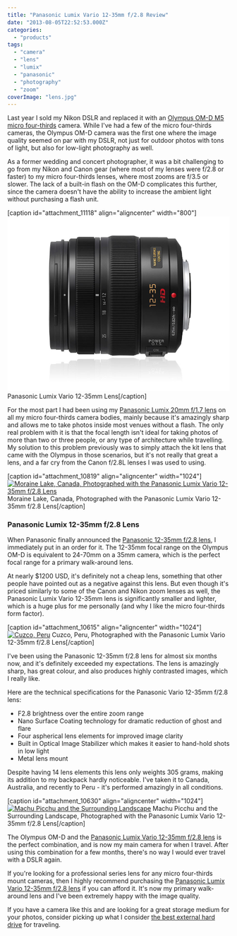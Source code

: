 ```yaml
---
title: "Panasonic Lumix Vario 12-35mm f/2.8 Review"
date: "2013-08-05T22:52:53.000Z"
categories: 
  - "products"
tags: 
  - "camera"
  - "lens"
  - "lumix"
  - "panasonic"
  - "photography"
  - "zoom"
coverImage: "lens.jpg"
---
```


Last year I sold my Nikon DSLR and replaced it with an [Olympus OM-D M5 micro four-thirds](/travel/reviews/products/olympus-om-d-e-m5-micro-four-thirds-camera-review/) camera. While I've had a few of the micro four-thirds cameras, the Olympus OM-D camera was the first one where the image quality seemed on par with my DSLR, not just for outdoor photos with tons of light, but also for low-light photography as well.

As a former wedding and concert photographer, it was a bit challenging to go from my Nikon and Canon gear (where most of my lenses were f/2.8 or faster) to my micro four-thirds lenses, where most zooms are f/3.5 or slower. The lack of a built-in flash on the OM-D complicates this further, since the camera doesn't have the ability to increase the ambient light without purchasing a flash unit.

\[caption id="attachment\_11118" align="aligncenter" width="800"\][![Panasonic Lumix Vario 12-35mm Lens](images/lens.jpg)](http://www.migratorynerd.com/wordpress/wp-content/uploads/2013/08/lens.jpg) Panasonic Lumix Vario 12-35mm Lens\[/caption\]

For the most part I had been using my [Panasonic Lumix 20mm f/1.7 lens](http://www.amazon.com/gp/product/B00DJS8322/ref=as_li_qf_sp_asin_il_tl?ie=UTF8&camp=1789&creative=9325&creativeASIN=B00DJS8322&linkCode=as2&tag=duanstor-20) on all my micro four-thirds camera bodies, mainly because it's amazingly sharp and allows me to take photos inside most venues without a flash. The only real problem with it is that the focal length isn't ideal for taking photos of more than two or three people, or any type of architecture while travelling. My solution to this problem previously was to simply attach the kit lens that came with the Olympus in those scenarios, but it's not really that great a lens, and a far cry from the Canon f/2.8L lenses I was used to using.

\[caption id="attachment\_10819" align="aligncenter" width="1024"\][![Moraine Lake, Canada, Photographed with the Panasonic Lumix Vario 12-35mm f/2.8 Lens](images/banff7-1024x768.jpg)](http://www.migratorynerd.com/wordpress/wp-content/uploads/2013/08/banff7.jpg) Moraine Lake, Canada, Photographed with the Panasonic Lumix Vario 12-35mm f/2.8 Lens\[/caption\]

### Panasonic Lumix 12-35mm f/2.8 Lens

When Panasonic finally announced the [Panasonic 12-35mm f/2.8 lens](http://www.amazon.com/gp/product/B00843ERMW/ref=as_li_qf_sp_asin_il_tl?ie=UTF8&camp=1789&creative=9325&creativeASIN=B00843ERMW&linkCode=as2&tag=duanstor-20), I immediately put in an order for it. The 12-35mm focal range on the Olympus OM-D is equivalent to 24-70mm on a 35mm camera, which is the perfect focal range for a primary walk-around lens.

At nearly $1200 USD, it's definitely not a cheap lens, something that other people have pointed out as a negative against this lens. But even though it's priced similarly to some of the Canon and Nikon zoom lenses as well, the Panasonic Lumix Vario 12-35mm lens is significantly smaller and lighter, which is a huge plus for me personally (and why I like the micro four-thirds form factor).

\[caption id="attachment\_10615" align="aligncenter" width="1024"\][![Cuzco, Peru](images/CuzcoPeru-1024x698.jpg)](http://www.migratorynerd.com/wordpress/wp-content/uploads/2013/07/CuzcoPeru.jpg) Cuzco, Peru, Photographed with the Panasonic Lumix Vario 12-35mm f/2.8 Lens\[/caption\]

I've been using the Panasonic 12-35mm f/2.8 lens for almost six months now, and it's definitely exceeded my expectations. The lens is amazingly sharp, has great colour, and also produces highly contrasted images, which I really like.

Here are the technical specifications for the Panasonic Vario 12-35mm f/2.8 lens:

- F2.8 brightness over the entire zoom range
- Nano Surface Coating technology for dramatic reduction of ghost and flare
- Four aspherical lens elements for improved image clarity
- Built in Optical Image Stabilizer which makes it easier to hand-hold shots in low light
- Metal lens mount

Despite having 14 lens elements this lens only weights 305 grams, making its addition to my backpack hardly noticeable. I've taken it to Canada, Australia, and recently to Peru - it's performed amazingly in all conditions.

\[caption id="attachment\_10630" align="aligncenter" width="1024"\][![Machu Picchu and the Surrounding Landscape](images/mp4-1024x768.jpg)](http://www.migratorynerd.com/wordpress/wp-content/uploads/2013/07/mp4.jpg) Machu Picchu and the Surrounding Landscape, Photographed with the Panasonic Lumix Vario 12-35mm f/2.8 Lens\[/caption\]

The Olympus OM-D and the [Panasonic Lumix Vario 12-35mm f/2.8 lens](http://amzn.to/15ExxUa) is the perfect combination, and is now my main camera for when I travel. After using this combination for a few months, there's no way I would ever travel with a DSLR again.

If you're looking for a professional series lens for any micro four-thirds mount cameras, then I highly recommend purchasing the [Panasonic Lumix Vario 12-35mm f/2.8 lens](http://amzn.to/15ExxUa) if you can afford it. It's now my primary walk-around lens and I've been extremely happy with the image quality.

If you have a camera like this and are looking for a great storage medium for your photos, consider picking up what I consider [the best external hard drive](/reviews/products/best-external-hard-drive-for-travel/) for traveling.
